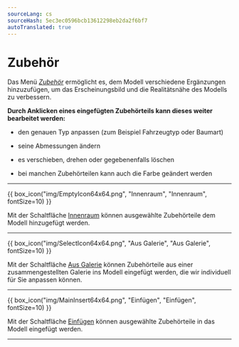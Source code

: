 ```yaml
---
sourceLang: cs
sourceHash: 5ec3ec0596bcb13612298eb2da2f6bf7
autoTranslated: true
---
```


# Zubehör

<p>Das Menü <u><i>Zubehör</i></u> ermöglicht es, dem Modell verschiedene Ergänzungen hinzuzufügen, um das Erscheinungsbild und die Realitätsnähe des Modells zu verbessern.</p>

<p><b>Durch Anklicken eines eingefügten Zubehörteils kann dieses weiter bearbeitet werden:</b></p>
<ul>
  <li><p>den genauen Typ anpassen (zum Beispiel Fahrzeugtyp oder Baumart)</p></li>
  <li><p>seine Abmessungen ändern</p></li>
  <li><p>es verschieben, drehen oder gegebenenfalls löschen</p></li>
  <li><p>bei manchen Zubehörteilen kann auch die Farbe geändert werden</p></li>
</ul>

<hr class="main">

{{ box_icon("img/EmptyIcon64x64.png", "Innenraum", "Innenraum", fontSize=10) }}

<p>Mit der Schaltfläche <u>Innenraum</u> können ausgewählte Zubehörteile dem Modell hinzugefügt werden.</p>

<hr class="main">

{{ box_icon("img/SelectIcon64x64.png", "Aus Galerie", "Aus Galerie", fontSize=10) }}

<p>Mit der Schaltfläche <u>Aus Galerie</u> können Zubehörteile aus einer zusammengestellten Galerie ins Modell eingefügt werden, die wir individuell für Sie anpassen können.</p>

<hr class="main">

{{ box_icon("img/MainInsert64x64.png", "Einfügen", "Einfügen", fontSize=10) }}

<p>Mit der Schaltfläche <u>Einfügen</u> können ausgewählte Zubehörteile in das Modell eingefügt werden.</p>

<hr class="main">

<!-- product: HiStruct Building Configurator -->